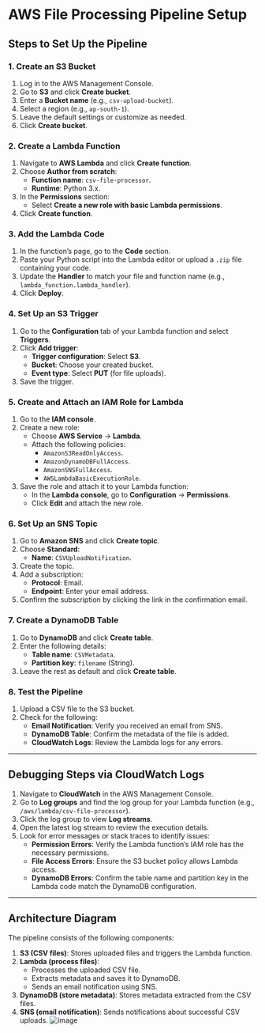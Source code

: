 # AWS File Processing Pipeline Setup

## Steps to Set Up the Pipeline

### 1. Create an S3 Bucket
1. Log in to the AWS Management Console.
2. Go to **S3** and click **Create bucket**.
3. Enter a **Bucket name** (e.g., `csv-upload-bucket`).
4. Select a region (e.g., `ap-south-1`).
5. Leave the default settings or customize as needed.
6. Click **Create bucket**.

### 2. Create a Lambda Function
1. Navigate to **AWS Lambda** and click **Create function**.
2. Choose **Author from scratch**:
   - **Function name**: `csv-file-processor`.
   - **Runtime**: Python 3.x.
3. In the **Permissions** section:
   - Select **Create a new role with basic Lambda permissions**.
4. Click **Create function**.

### 3. Add the Lambda Code
1. In the function’s page, go to the **Code** section.
2. Paste your Python script into the Lambda editor or upload a `.zip` file containing your code.
3. Update the **Handler** to match your file and function name (e.g., `lambda_function.lambda_handler`).
4. Click **Deploy**.

### 4. Set Up an S3 Trigger
1. Go to the **Configuration** tab of your Lambda function and select **Triggers**.
2. Click **Add trigger**:
   - **Trigger configuration**: Select **S3**.
   - **Bucket**: Choose your created bucket.
   - **Event type**: Select **PUT** (for file uploads).
3. Save the trigger.

### 5. Create and Attach an IAM Role for Lambda
1. Go to the **IAM console**.
2. Create a new role:
   - Choose **AWS Service** → **Lambda**.
   - Attach the following policies:
     - `AmazonS3ReadOnlyAccess`.
     - `AmazonDynamoDBFullAccess`.
     - `AmazonSNSFullAccess`.
     - `AWSLambdaBasicExecutionRole`.
3. Save the role and attach it to your Lambda function:
   - In the **Lambda console**, go to **Configuration** → **Permissions**.
   - Click **Edit** and attach the new role.

### 6. Set Up an SNS Topic
1. Go to **Amazon SNS** and click **Create topic**.
2. Choose **Standard**:
   - **Name**: `CSVUploadNotification`.
3. Create the topic.
4. Add a subscription:
   - **Protocol**: Email.
   - **Endpoint**: Enter your email address.
5. Confirm the subscription by clicking the link in the confirmation email.

### 7. Create a DynamoDB Table
1. Go to **DynamoDB** and click **Create table**.
2. Enter the following details:
   - **Table name**: `CSVMetadata`.
   - **Partition key**: `filename` (String).
3. Leave the rest as default and click **Create table**.

### 8. Test the Pipeline
1. Upload a CSV file to the S3 bucket.
2. Check for the following:
   - **Email Notification**: Verify you received an email from SNS.
   - **DynamoDB Table**: Confirm the metadata of the file is added.
   - **CloudWatch Logs**: Review the Lambda logs for any errors.

---

## Debugging Steps via CloudWatch Logs
1. Navigate to **CloudWatch** in the AWS Management Console.
2. Go to **Log groups** and find the log group for your Lambda function (e.g., `/aws/lambda/csv-file-processor`).
3. Click the log group to view **Log streams**.
4. Open the latest log stream to review the execution details.
5. Look for error messages or stack traces to identify issues:
   - **Permission Errors**: Verify the Lambda function’s IAM role has the necessary permissions.
   - **File Access Errors**: Ensure the S3 bucket policy allows Lambda access.
   - **DynamoDB Errors**: Confirm the table name and partition key in the Lambda code match the DynamoDB configuration.

---

## Architecture Diagram

The pipeline consists of the following components:

1. **S3 (CSV files)**: Stores uploaded files and triggers the Lambda function.
2. **Lambda (process files)**:
   - Processes the uploaded CSV file.
   - Extracts metadata and saves it to DynamoDB.
   - Sends an email notification using SNS.
3. **DynamoDB (store metadata)**: Stores metadata extracted from the CSV files.
4. **SNS (email notification)**: Sends notifications about successful CSV uploads.
![image](https://github.com/user-attachments/assets/19a5812b-68d3-4d1e-a24f-1e59e56aff0b)





